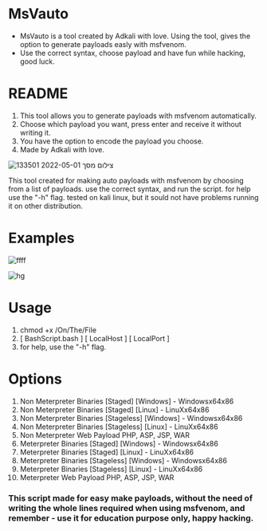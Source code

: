 # MsVauto
+ MsVauto is a tool created by Adkali with love. Using the tool, gives the option to generate payloads easly with msfvenom. 
+ Use the correct syntax, choose payload and have fun while hacking, good luck.

# README
1. This tool allows you to generate payloads with msfvenom automatically.
2. Choose which payload you want, press enter and receive it without writing it.
3. You have the option to encode the payload you choose.
4. Made by Adkali with love.


![צילום מסך 2022-05-01 133501](https://user-images.githubusercontent.com/90532971/166142204-fc78f84e-3029-4816-bf7a-20206e2c5a28.png)

This tool created for making auto payloads with msfvenom by choosing from a list of payloads. use the correct syntax, and run the script. for help use the "-h" flag. tested on kali linux, but it sould not have problems running it on other distribution.

# Examples
![ffff](https://user-images.githubusercontent.com/90532971/166142399-928d4533-20a2-4fdc-9812-4b8f237080f2.png)

![hg](https://user-images.githubusercontent.com/90532971/166142713-486ed921-3376-4a71-839b-486530455260.png)

# Usage
1. chmod +x /On/The/File
2. [ BashScript.bash ] [ LocalHost ] [ LocalPort ] 
3. for help, use the "-h" flag.

# Options
1. Non Meterpreter Binaries [Staged] [Windows] - Windowsx64x86
2. Non Meterpreter Binaries [Staged] [Linux] - LinuXx64x86
3. Non Meterpreter Binaries [Stageless] [Windows] - Windowsx64x86
4. Non Meterpreter Binaries [Stageless] [Linux] - LinuXx64x86
5. Non Meterpreter Web Payload PHP, ASP, JSP, WAR
6. Meterpreter Binaries [Staged] [Windows] - Windowsx64x86
7. Meterpreter Binaries [Staged] [Linux] - LinuXx64x86
8. Meterpreter Binaries [Stageless] [Windows] - Windowsx64x86
9. Meterpreter Binaries [Stageless] [Linux] - LinuXx64x86
10. Meterpreter Web Payload PHP, ASP, JSP, WAR

<h3>This script made for easy make payloads, without the need of writing the whole lines required when using msfvenom, and remember - use it for education purpose only, happy hacking.</h3>
